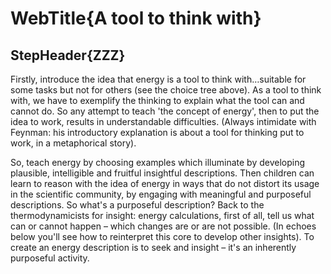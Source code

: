 # WebTitle{A tool to think with}

## StepHeader{ZZZ}

Firstly, introduce the idea that energy is a tool to think with…suitable for some tasks but not for others (see the choice tree above). As a tool to think with, we have to exemplify the thinking to explain what the tool can and cannot do. So any attempt to teach 'the concept of energy', then to put the idea to work, results in understandable difficulties. (Always intimidate with Feynman: his introductory explanation is about a tool for thinking put to work, in a metaphorical story).

So, teach energy by choosing examples which illuminate by developing plausible, intelligible and fruitful insightful descriptions. Then children can learn to reason with the idea of energy in ways that do not distort its usage in the scientific community, by engaging with meaningful and purposeful descriptions. So what's a purposeful description? Back to the thermodynamicists for insight: energy calculations, first of all, tell us what can or cannot happen – which changes are or are not possible. (In echoes below you'll see how to reinterpret this core to develop other insights). To create an energy description is to seek and insight – it's an inherently purposeful activity.

